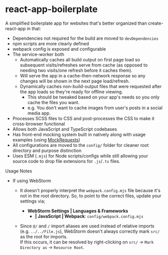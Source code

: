 # react-app-boilerplate

A simplified boilerplate app for websites that's better organized
than create-react-app in that:

* Dependencies not required for the build are moved to `devDependencies`
* npm scripts are more clearly defined
* webpack config is exposed and configurable
* The service-worker both
    - Automatically caches all build output on first page load so subsequent visits/refreshes serve from cache (as opposed to needing two visits/one refresh before it caches them).
    - Will serve the app in a cache-then-network response so any changes will be shown in the next page load/refresh.
    - Dynamically caches non-build-output files that were requested after the app loads so they're ready for offline viewing.
        + This should be tweaked based on your app's needs so you only cache the files you want.
        + e.g. You don't want to cache images from user's posts in a social media app.
* Processes SCSS files to CSS and post-processes the CSS to make it cross-browser functional
* Allows both JavaScript and TypeScript codebases
* Has front-end mocking system built in natively along with usage examples (using [MockRequests](https://github.com/D-Pow/MockRequests))
* All configurations are moved to the `config/` folder for cleaner root directory and purpose distinction
* Uses ESM (`.mjs`) for Node scripts/configs while still allowing your source code to drop file extensions for `.js`/`.ts` files.

Usage Notes

* If using WebStorm
    - It doesn't properly interpret the `webpack.config.mjs` file because it's not in the root directory. So, to point to the correct files, update your settings via;
        + **WebStorm Settings | Languages & Frameworks**
            * **| JavaScript | Webpack**:
              `config/webpack.config.mjs`

    - Since `@/` and `/` import aliases are used instead of relative imports (e.g. `../../File.js`), WebStorm doesn't always correctly mark `src/` as the root for imports. <br/>
    If this occurs, it can be resolved by right-clicking on `src/` -> `Mark Directory as` -> `Resource Root`.
